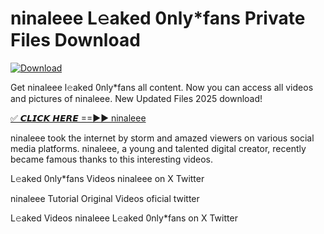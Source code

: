 # ninaleee L𝚎aked 0nly*fans Private Files Download

[![Download](https://i.imgur.com/PoXn3jX.png)](https://mediafirer.com/ninaleee)

Get ninaleee l𝚎aked 0nly*fans all content. Now you can access all videos and pictures of ninaleee. New Updated Files 2025 download!

[✅ 𝘾𝙇𝙄𝘾𝙆 𝙃𝙀𝙍𝙀 ==►► ninaleee](https://mediafirer.com/ninaleee)

ninaleee took the internet by storm and amazed viewers on various social media platforms. ninaleee, a young and talented digital creator, recently became famous thanks to this interesting videos.

L𝚎aked 0nly*fans Videos ninaleee on X Twitter

ninaleee Tutorial Original Videos oficial twitter

L𝚎aked Videos ninaleee L𝚎aked 0nly*fans on X Twitter